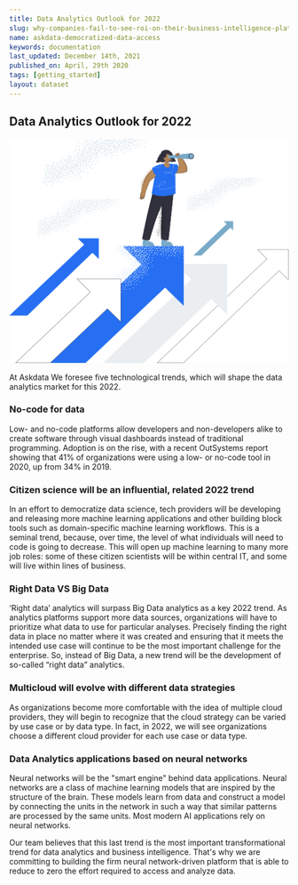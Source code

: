 ```yaml
---
title: Data Analytics Outlook for 2022
slug: why-companies-fail-to-see-roi-on-their-business-intelligence-platform
name: askdata-democratized-data-access
keywords: documentation
last_updated: December 14th, 2021
published_on: April, 29th 2020
tags: [getting_started]
layout: dataset
---
```


## Data Analytics Outlook for 2022

<img src="/media/blog/data-analytics-2022-outlook/cover.png" alt="Data Analytics Outlook for 2022" class="image-doc pb-3" />

At Askdata We foresee five technological trends, which will shape the data analytics market for this 2022.

### No-code for data

Low- and no-code platforms allow developers and non-developers alike to create software through visual dashboards instead of traditional programming. Adoption is on the rise, with a recent OutSystems report showing that 41% of organizations were using a low- or no-code tool in 2020, up from 34% in 2019.


### Citizen science will be an influential, related 2022 trend

In an effort to democratize data science, tech providers will be developing and releasing more machine learning applications and other building block tools such as domain-specific machine learning workflows. This is a seminal trend, because, over time, the level of what individuals will need to code is going to decrease. This will open up machine learning to many more job roles: some of these citizen scientists will be within central IT, and some will live within lines of business.

### Right Data VS Big Data

‘Right data’ analytics will surpass Big Data analytics as a key 2022 trend. As analytics platforms support more data sources, organizations will have to prioritize what data to use for particular analyses. Precisely finding the right data in place no matter where it was created and ensuring that it meets the intended use case will continue to be the most important challenge for the enterprise. So, instead of Big Data, a new trend will be the development of so-called “right data” analytics.


### Multicloud will evolve with different data strategies

As organizations become more comfortable with the idea of multiple cloud providers, they will begin to recognize that the cloud strategy can be varied by use case or by data type. In fact, in 2022, we will see organizations choose a different cloud provider for each use case or data type.


### Data Analytics applications based on neural networks

Neural networks will be the "smart engine" behind data applications. Neural networks are a class of machine learning models that are inspired by the structure of the brain. These models learn from data and construct a model by connecting the units in the network in such a way that similar patterns are processed by the same units. Most modern AI applications rely on neural networks.

Our team believes that this last trend is the most important transformational trend for data analytics and business intelligence. That's why we are committing to building the firm neural network-driven platform that is able to reduce to zero the effort required to access and analyze data.
